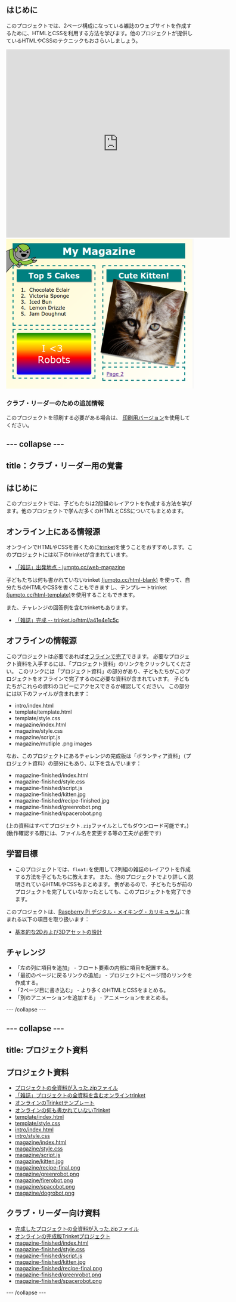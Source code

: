## はじめに

このプロジェクトでは、2ページ構成になっている雑誌のウェブサイトを作成するために、HTMLとCSSを利用する方法を学びます。他のプロジェクトが提供しているHTMLやCSSのテクニックもおさらいしましょう。

<div class="trinket">
  <iframe src="https://trinket.io/embed/html/a41e4e1c5c?outputOnly=true&start=result" width="600" height="505" frameborder="0" marginwidth="0" marginheight="0" allowfullscreen>
  </iframe>
  <img src="images/magazine-final.png">
</div>

### クラブ・リーダーのための追加情報

このプロジェクトを印刷する必要がある場合は、 [印刷用バージョン](https://projects.raspberrypi.org/en/projects/magazine/print)を使用してください。

## \--- collapse \---

## title：クラブ・リーダー用の覚書

## はじめに

このプロジェクトでは、子どもたちは2段組のレイアウトを作成する方法を学びます。他のプロジェクトで学んだ多くのHTMLとCSSについてもまとめます。

## オンライン上にある情報源

オンラインでHTMLやCSSを書くために[trinket](https://trinket.io/)を使うことをおすすめします。このプロジェクトには以下のtrinketが含まれています。

* [「雑誌」出発地点 - jumpto.cc/web-magazine](http://jumpto.cc/web-magazine)

子どもたちは何も書かれていないtrinket [(jumpto.cc/html-blank)](http://jumpto.cc/html-blank) を使って、自分たちのHTMLやCSSを書くこともできますし、テンプレートtrinket [(jumpto.cc/html-template)](http://jumpto.cc/html-template)を使用することもできます。

また、チャレンジの回答例を含むtrinketもあります。

* [「雑誌」完成 -- trinket.io/html/a41e4e1c5c](https://trinket.io/html/a41e4e1c5c)

## オフラインの情報源

このプロジェクトは必要であれば[オフラインで完了](https://www.codeclubprojects.org/en-GB/resources/webdev-working-offline/)できます。 必要なプロジェクト資料を入手するには、「プロジェクト資料」のリンクをクリックしてください。 このリンクには「プロジェクト資料」の部分があり、子どもたちがこのプロジェクトをオフラインで完了するのに必要な資料が含まれています。 子どもたちがこれらの資料のコピーにアクセスできるか確認してください。 この部分には以下のファイルが含まれます：

* intro/index.html
* template/template.html
* template/style.css
* magazine/index.html
* magazine/style.css
* magazine/script.js
* magazine/mutliple .png images

なお、このプロジェクトにあるチャレンジの完成版は「ボランティア資料」（プロジェクト資料）の部分にもあり、以下を含んでいます：

* magazine-finished/index.html
* magazine-finished/style.css
* magazine-finished/script.js
* magazine-finished/kitten.jpg
* magazine-finished/recipe-finished.jpg
* magazine-finished/greenrobot.png
* magazine-finished/spacerobot.png

(上の資料はすべてプロジェクト`.zip`ファイルとしてもダウンロード可能です。)(動作確認する際には、ファイル名を変更する等の工夫が必要です)

## 学習目標

* このプロジェクトでは、`float:`を使用して2列組の雑誌のレイアウトを作成する方法を子どもたちに教えます。 また、他のプロジェクトでより詳しく説明されているHTMLやCSSもまとめます。 例があるので、子どもたちが前のプロジェクトを完了していなかったとしても、このプロジェクトを完了できます。 

このプロジェクトは、[Raspberry Pi デジタル・メイキング・カリキュラム](http://rpf.io/curriculum)に含まれる以下の項目を取り扱います：

* [基本的な2Dおよび3Dアセットの設計](https://www.raspberrypi.org/curriculum/design/creator)

## チャレンジ

* 「左の列に項目を追加」 - フロート要素の内部に項目を配置する。
* 「最初のページに戻るリンクの追加」 - プロジェクトにページ間のリンクを作成する。
* 「2ページ目に書き込む」 - より多くのHTMLとCSSをまとめる。
* 「別のアニメーションを追加する」 - アニメーションをまとめる。

\--- /collapse \---

## \--- collapse \---

## title: プロジェクト資料

## プロジェクト資料

* [プロジェクトの全資料が入った.zipファイル](https://rpf.io/p/en/magazine-go)
* [「雑誌」プロジェクトの全資料を含むオンラインtrinket](http://jumpto.cc/web-magazine)
* [オンラインのTrinketテンプレート](http://jumpto.cc/trinket-template)
* [オンラインの何も書かれていないTrinket](http://jumpto.cc/trinket-blank)
* [template/index.html](resources/template-index.html)
* [template/style.css](resources/template-style.css)
* [intro/index.html](resources/intro-index.html)
* [intro/style.css](resources/intro-style.css)
* [magazine/index.html](resources/magazine-index.html)
* [magazine/style.css](resources/magazine-style.css)
* [magazine/script.js](resources/magazine-script.js)
* [magazine/kitten.jpg](resources/magazine-kitten.jpg)
* [magazine/recipe-final.png](resources/magazine-recipe-final.png)
* [magazine/greenrobot.png](resources/magazine-greenrobot.png)
* [magazine/firerobot.png](resources/magazine-firerobot.png)
* [magazine/spacobot.png](resources/magazine-spacerobot.png)
* [magazine/dogrobot.png](resources/magazine-dogrobot.png)

## クラブ・リーダー向け資料

* [完成したプロジェクトの全資料が入った.zipファイル](https://rpf.io/p/en/magazine-go)
* [オンラインの完成版Trinketプロジェクト](https://trinket.io/html/a41e4e1c5c)
* [magazine-finished/index.html](resources/magazine-finished-index.html)
* [magazine-finished/style.css](resources/magazine-finished-style.css)
* [magazine-finished/script.js](resources/magazine-finished-script.js)
* [magazine-finished/kitten.jpg](resources/magazine-finished-kitten.jpg)
* [magazine-finished/recipe-final.png](resources/magazine-finished-recipe-final.png)
* [magazine-finished/greenrobot.png](resources/magazine-finished-greenrobot.png)
* [magazine-finished/spacerobot.png](resources/magazine-finished-spacerobot.png)

\--- /collapse \---